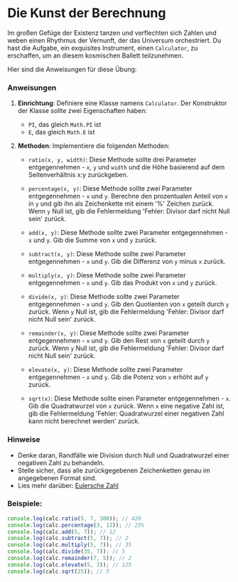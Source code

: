 # Die Kunst der Berechnung

Im großen Gefüge der Existenz tanzen und verflechten sich Zahlen und weben einen Rhythmus der Vernunft, der das Universum orchestriert. Du hast die Aufgabe, ein exquisites Instrument, einen `Calculator`, zu erschaffen, um an diesem kosmischen Ballett teilzunehmen.

Hier sind die Anweisungen für diese Übung:

### Anweisungen

1. **Einrichtung**: Definiere eine Klasse namens `Calculator`. Der Konstruktor der Klasse sollte zwei Eigenschaften haben:
    - `PI`, das gleich `Math.PI` ist
    - `E`, das gleich `Math.E` ist
    
2. **Methoden**: Implementiere die folgenden Methoden:

    - `ratio(x, y, width)`: Diese Methode sollte drei Parameter entgegennehmen - `x`, `y` und `width` und die Höhe basierend auf dem Seitenverhältnis x:y zurückgeben.

    - `percentage(x, y)`: Diese Methode sollte zwei Parameter entgegennehmen - `x` und `y`. Berechne den prozentualen Anteil von `x` in `y` und gib ihn als Zeichenkette mit einem '%' Zeichen zurück. Wenn `y` Null ist, gib die Fehlermeldung 'Fehler: Divisor darf nicht Null sein' zurück.

    - `add(x, y)`: Diese Methode sollte zwei Parameter entgegennehmen - `x` und `y`. Gib die Summe von `x` und `y` zurück.

    - `subtract(x, y)`: Diese Methode sollte zwei Parameter entgegennehmen - `x` und `y`. Gib die Differenz von `y` minus `x` zurück.

    - `multiply(x, y)`: Diese Methode sollte zwei Parameter entgegennehmen - `x` und `y`. Gib das Produkt von `x` und `y` zurück.

    - `divide(x, y)`: Diese Methode sollte zwei Parameter entgegennehmen - `x` und `y`. Gib den Quotienten von `x` geteilt durch `y` zurück. Wenn `y` Null ist, gib die Fehlermeldung 'Fehler: Divisor darf nicht Null sein' zurück.

    - `remainder(x, y)`: Diese Methode sollte zwei Parameter entgegennehmen - `x` und `y`. Gib den Rest von `x` geteilt durch `y` zurück. Wenn `y` Null ist, gib die Fehlermeldung 'Fehler: Divisor darf nicht Null sein' zurück.

    - `elevate(x, y)`: Diese Methode sollte zwei Parameter entgegennehmen - `x` und `y`. Gib die Potenz von `x` erhöht auf `y` zurück.

    - `sqrt(x)`: Diese Methode sollte einen Parameter entgegennehmen - `x`. Gib die Quadratwurzel von `x` zurück. Wenn `x` eine negative Zahl ist, gib die Fehlermeldung 'Fehler: Quadratwurzel einer negativen Zahl kann nicht berechnet werden' zurück.

### Hinweise

- Denke daran, Randfälle wie Division durch Null und Quadratwurzel einer negativen Zahl zu behandeln.
- Stelle sicher, dass alle zurückgegebenen Zeichenketten genau im angegebenen Format sind.
- Lies mehr darüber: [Eulersche Zahl](https://www.investopedia.com/terms/e/eulers-constant.asp#:~:text=Eulersche%20Zahl%20ist%20ein%20wichtiges,wiederholtes%20(ähnliches%20mit%20pi).)

### Beispiele:
```js
console.log(calc.ratio(5, 7, 300)); // 420
console.log(calc.percentage(3, 12)); // 25%
console.log(calc.add(5, 7)); // 12
console.log(calc.subtract(5, 7)); // 2
console.log(calc.multiply(5, 7)); // 35
console.log(calc.divide(35, 7)); // 5
console.log(calc.remainder(7, 5)); // 2
console.log(calc.elevate(5, 3)); // 125
console.log(calc.sqrt(25)); // 5
```